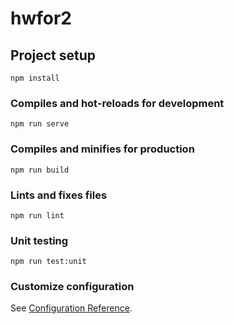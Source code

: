 # hwfor2

## Project setup
```
npm install
```

### Compiles and hot-reloads for development
```
npm run serve
```

### Compiles and minifies for production
```
npm run build
```

### Lints and fixes files
```
npm run lint
```

###  Unit testing
```
npm run test:unit
```

### Customize configuration
See [Configuration Reference](https://cli.vuejs.org/config/).
